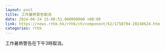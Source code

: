 ```yaml
---
layout: post
title: 工作暑熱警告取消
date: 2024-06-24 15:00:51.000000000 +08:00
link: https://news.rthk.hk/rthk/ch/component/k2/1758794-20240624.htm
categories: rthk
---
```


工作暑熱警告在下午3時取消。
